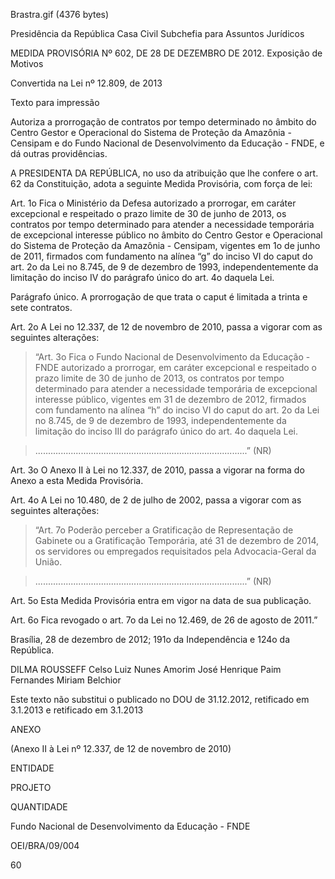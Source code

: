Brastra.gif (4376 bytes)


Presidência da República
Casa Civil
Subchefia para Assuntos Jurídicos

MEDIDA PROVISÓRIA Nº 602, DE 28 DE DEZEMBRO DE 2012.
Exposição de Motivos

Convertida na Lei nº 12.809, de 2013

Texto para impressão


Autoriza a prorrogação de contratos por tempo determinado no âmbito do Centro Gestor e Operacional do Sistema de Proteção da Amazônia - Censipam e do Fundo Nacional de Desenvolvimento da Educação - FNDE, e dá outras providências.

A PRESIDENTA DA REPÚBLICA, no uso da atribuição que lhe confere o art. 62 da Constituição, adota a seguinte Medida Provisória, com força de lei:

Art. 1o  Fica o Ministério da Defesa autorizado a prorrogar, em caráter excepcional e respeitado o prazo limite de 30 de junho de 2013, os contratos por tempo determinado para atender a necessidade temporária de excepcional interesse público no âmbito do Centro Gestor e Operacional do Sistema de Proteção da Amazônia - Censipam, vigentes em 1o de junho de 2011, firmados com fundamento na alínea “g” do inciso VI do caput do art. 2o da Lei no 8.745, de 9 de dezembro de 1993, independentemente da limitação do inciso IV do parágrafo único do art. 4o daquela Lei.

Parágrafo único. A prorrogação de que trata o caput é limitada a trinta e sete contratos.

Art. 2o  A Lei no 12.337, de 12 de novembro de 2010, passa a vigorar com as seguintes alterações:

> “Art. 3o  Fica o Fundo Nacional de Desenvolvimento da Educação - FNDE autorizado a prorrogar, em caráter excepcional  e respeitado o prazo limite de 30 de junho de 2013, os contratos por tempo determinado para atender a necessidade temporária de excepcional interesse público, vigentes em 31 de dezembro de 2012, firmados com fundamento na alínea “h” do inciso VI do caput do art. 2o da Lei no 8.745, de 9 de dezembro de 1993, independentemente da limitação do inciso III do parágrafo único do art. 4o daquela Lei.

> ....................................................................................” (NR)

Art. 3o  O Anexo II à Lei no 12.337, de 2010, passa a vigorar na forma do Anexo a esta Medida Provisória.

Art. 4o  A Lei no 10.480, de 2 de julho de 2002, passa a vigorar com as seguintes alterações:

> “Art. 7o  Poderão perceber a Gratificação de Representação de Gabinete ou a Gratificação Temporária, até 31 de dezembro de 2014, os servidores ou empregados requisitados pela Advocacia-Geral da União.

> ....................................................................................” (NR)

Art. 5o  Esta Medida Provisória entra em vigor na data de sua publicação.

Art. 6o  Fica revogado o art. 7o da Lei no 12.469, de 26 de agosto de 2011.”

Brasília, 28 de dezembro de 2012; 191o da Independência e 124o da República.

DILMA ROUSSEFF
Celso Luiz Nunes Amorim
José Henrique Paim Fernandes
Miriam Belchior

Este texto não substitui o publicado no DOU de 31.12.2012, retificado em 3.1.2013 e retificado em 3.1.2013

ANEXO

(Anexo II à Lei nº 12.337, de 12 de novembro de 2010)

ENTIDADE


PROJETO


QUANTIDADE

Fundo Nacional de Desenvolvimento da Educação - FNDE


OEI/BRA/09/004


60
